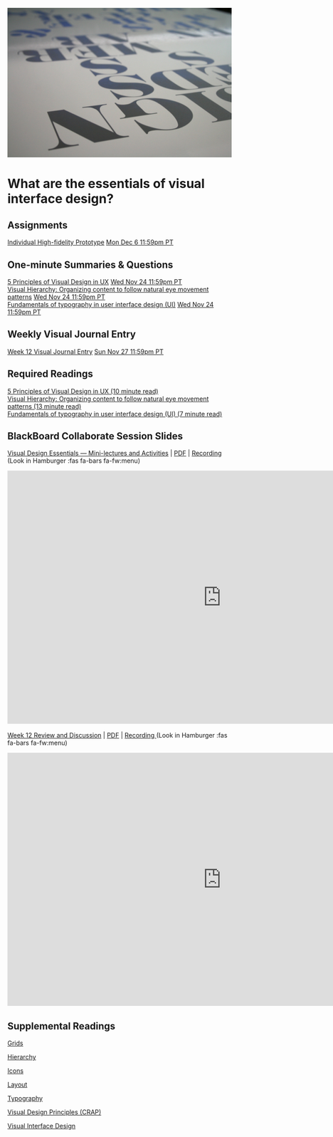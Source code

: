 ![Type on Page](assets/images/4762082009_e0754cd5c3_b.jpg ':class=banner-image')

# What are the essentials of visual interface design?

## Assignments
[Individual High-fidelity Prototype](https://canvas.sfu.ca/courses/64326/assignments/662759) <span class='badge'> [Mon Dec 6 11:59pm PT](https://www.timeanddate.com/worldclock/fixedtime.html?msg=CMPT-363+High-fidelity+Prototype+Due+Date&iso=20211206T2359&p1=256)</span>  

## One-minute Summaries & Questions
[5 Principles of Visual Design in UX](https://canvas.sfu.ca/courses/64326/assignments/662740) <span class='badge'> [Wed Nov 24 11:59pm PT](https://www.timeanddate.com/worldclock/fixedtime.html?msg=One-minute+Summaries+for+Week+12+Due+Date&iso=20211124T235900&p1=256)</span>  
[Visual Hierarchy: Organizing content to follow natural eye movement patterns](https://canvas.sfu.ca/courses/64326/assignments/662739) <span class='badge'> [Wed Nov 24 11:59pm PT](https://www.timeanddate.com/worldclock/fixedtime.html?msg=One-minute+Summaries+for+Week+12+Due+Date&iso=20211124T235900&p1=256)</span>  
[Fundamentals of typography in user interface design (UI)](https://canvas.sfu.ca/courses/64326/assignments/662734) <span class='badge'> [Wed Nov 24 11:59pm PT](https://www.timeanddate.com/worldclock/fixedtime.html?msg=One-minute+Summaries+for+Week+12+Due+Date&iso=20211124T235900&p1=256)</span>  

## Weekly Visual Journal Entry
[Week 12 Visual Journal Entry](https://canvas.sfu.ca/courses/64326/assignments/662765) <span class='badge'> [Sun Nov 27 11:59pm PT](https://www.timeanddate.com/worldclock/fixedtime.html?msg=CMPT-363+Week+12+Visual+Journal+Entry+Due+Date&iso=20211127T235900)</span>  

## Required Readings  
[5 Principles of Visual Design in UX (10 minute read)](https://www.nngroup.com/articles/principles-visual-design/)  
[Visual Hierarchy: Organizing content to follow natural eye movement patterns (13 minute read)](https://www.interaction-design.org/literature/article/visual-hierarchy-organizing-content-to-follow-natural-eye-movement-patterns)  
[Fundamentals of typography in user interface design (UI) (7 minute read)](https://uxdesign.cc/fundamentals-of-typography-in-user-interface-design-ui-67cdd13bfa24)  

## BlackBoard Collaborate Session Slides
[Visual Design Essentials — Mini-lectures and Activities](https://docs.google.com/presentation/d/e/2PACX-1vTmrgSX59VMbZAvRwl5OWgfcVL9LjzPq3_Lml9CpCdnCafN94JxfHehaPhoZ3yEYTFX9fNMgVUPHdpO/pub?start=false&loop=false&delayms=3000) | [PDF](#) | [Recording ](https://canvas.sfu.ca/courses/64326/external_tools/3544) (Look in Hamburger :fas fa-bars fa-fw:menu)  

<div class="video-container-16by9"><iframe src="https://docs.google.com/presentation/d/e/2PACX-1vTmrgSX59VMbZAvRwl5OWgfcVL9LjzPq3_Lml9CpCdnCafN94JxfHehaPhoZ3yEYTFX9fNMgVUPHdpO/embed?start=false&loop=false&delayms=3000" frameborder="0" width="960" height="569" allowfullscreen="true" mozallowfullscreen="true" webkitallowfullscreen="true"></iframe></div>

[Week 12 Review and Discussion](https://docs.google.com/presentation/d/e/2PACX-1vTmrgSX59VMbZAvRwl5OWgfcVL9LjzPq3_Lml9CpCdnCafN94JxfHehaPhoZ3yEYTFX9fNMgVUPHdpO/pub?start=false&loop=false&delayms=3000) | [PDF](https://canvas.sfu.ca/courses/64326/files/folder/Downloads/Slides%20PDFs/Review%20and%20Discussion/Week-12) | [Recording ](https://canvas.sfu.ca/courses/64326/external_tools/3544) (Look in Hamburger :fas fa-bars fa-fw:menu)  

<div class="video-container-16by9"><iframe src="https://docs.google.com/presentation/d/e/2PACX-1vRdfDDdBLFcwOJ4qUNWlGzyffy8qmRVZ32nsNwjT_Y2RjaBiFskNiVZKyTEWODwQqU1A1G85HAG9PaL/embed?start=false&loop=false&delayms=3000" frameborder="0" width="960" height="569" allowfullscreen="true" mozallowfullscreen="true" webkitallowfullscreen="true"></iframe></div>

## Supplemental Readings  

[Grids](ux-techniques-guide/08.what-are-the-essentials-of-visual-interface-design/grids.md ':include')

[Hierarchy](ux-techniques-guide/08.what-are-the-essentials-of-visual-interface-design/hierarchy.md ':include')

[Icons](ux-techniques-guide/08.what-are-the-essentials-of-visual-interface-design/icons.md ':include')

[Layout](ux-techniques-guide/08.what-are-the-essentials-of-visual-interface-design/layout.md ':include')

[Typography](ux-techniques-guide/08.what-are-the-essentials-of-visual-interface-design/typography.md ':include')

[Visual Design Principles (CRAP)](ux-techniques-guide/08.what-are-the-essentials-of-visual-interface-design/visual-design-principles.md ':include')

[Visual Interface Design](ux-techniques-guide/08.what-are-the-essentials-of-visual-interface-design/visual-interface-design.md ':include')
